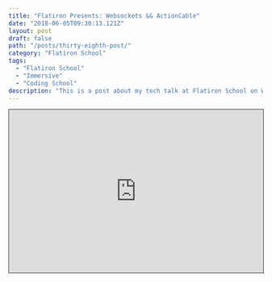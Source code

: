 ```yaml
---
title: "Flatiron Presents: Websockets && ActionCable"
date: "2018-06-05T09:30:13.121Z"
layout: post
draft: false
path: "/posts/thirty-eighth-post/"
category: "Flatiron School"
tags:
  - "Flatiron School"
  - "Immersive"
  - "Coding School"
description: "This is a post about my tech talk at Flatiron School on Websockets, specifically ActionCable."
---
```

<div style="position:relative;width:100%;height:0;padding-bottom:calc(56.25% + 40px);"><iframe allowfullscreen style="position:absolute; width: 100%; height: 100%;border: solid 1px #333;" src="https://www.beautiful.ai/player/-LB1t7kIHmDTPyzH1RWd/My-First-Presentation"/></div>